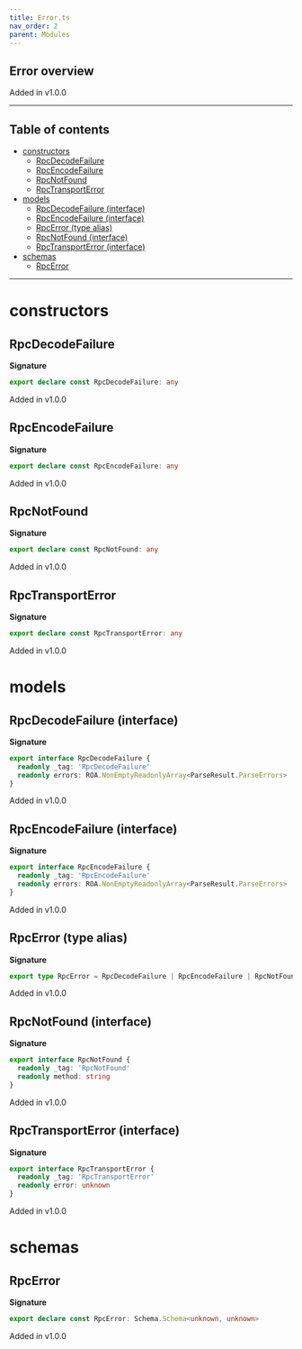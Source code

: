 ```yaml
---
title: Error.ts
nav_order: 2
parent: Modules
---
```


## Error overview

Added in v1.0.0

---

<h2 class="text-delta">Table of contents</h2>

- [constructors](#constructors)
  - [RpcDecodeFailure](#rpcdecodefailure)
  - [RpcEncodeFailure](#rpcencodefailure)
  - [RpcNotFound](#rpcnotfound)
  - [RpcTransportError](#rpctransporterror)
- [models](#models)
  - [RpcDecodeFailure (interface)](#rpcdecodefailure-interface)
  - [RpcEncodeFailure (interface)](#rpcencodefailure-interface)
  - [RpcError (type alias)](#rpcerror-type-alias)
  - [RpcNotFound (interface)](#rpcnotfound-interface)
  - [RpcTransportError (interface)](#rpctransporterror-interface)
- [schemas](#schemas)
  - [RpcError](#rpcerror)

---

# constructors

## RpcDecodeFailure

**Signature**

```ts
export declare const RpcDecodeFailure: any
```

Added in v1.0.0

## RpcEncodeFailure

**Signature**

```ts
export declare const RpcEncodeFailure: any
```

Added in v1.0.0

## RpcNotFound

**Signature**

```ts
export declare const RpcNotFound: any
```

Added in v1.0.0

## RpcTransportError

**Signature**

```ts
export declare const RpcTransportError: any
```

Added in v1.0.0

# models

## RpcDecodeFailure (interface)

**Signature**

```ts
export interface RpcDecodeFailure {
  readonly _tag: 'RpcDecodeFailure'
  readonly errors: ROA.NonEmptyReadonlyArray<ParseResult.ParseErrors>
}
```

Added in v1.0.0

## RpcEncodeFailure (interface)

**Signature**

```ts
export interface RpcEncodeFailure {
  readonly _tag: 'RpcEncodeFailure'
  readonly errors: ROA.NonEmptyReadonlyArray<ParseResult.ParseErrors>
}
```

Added in v1.0.0

## RpcError (type alias)

**Signature**

```ts
export type RpcError = RpcDecodeFailure | RpcEncodeFailure | RpcNotFound | RpcTransportError
```

Added in v1.0.0

## RpcNotFound (interface)

**Signature**

```ts
export interface RpcNotFound {
  readonly _tag: 'RpcNotFound'
  readonly method: string
}
```

Added in v1.0.0

## RpcTransportError (interface)

**Signature**

```ts
export interface RpcTransportError {
  readonly _tag: 'RpcTransportError'
  readonly error: unknown
}
```

Added in v1.0.0

# schemas

## RpcError

**Signature**

```ts
export declare const RpcError: Schema.Schema<unknown, unknown>
```

Added in v1.0.0
